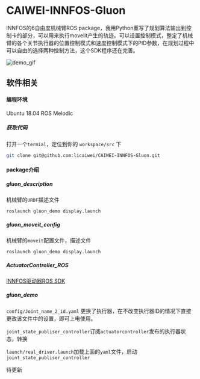 # CAIWEI-INNFOS-Gluon
INNFOS的6自由度机械臂ROS package，我用Python重写了规划算法输出到控制卡的部分，可以用来执行movelit产生的轨迹。可以设置控制模式，整定了机械臂的各个关节执行器的位置控制模式和速度控制模式下的PID参数，在规划过程中可以自由的选择两种控制方法，这个SDK程序还在完善。

![demo_gif](https://github.com/licaiwei/CAIWEI-INNFOS-Gluon/blob/main/assets/demo_gif.gif)


## 软件相关

#### 编程环境 

Ubuntu 18.04 ROS Melodic

##### 获取代码

打开一个`termial`，定位到你的 `workspace/src` 下

```bash
git clone git@github.com:licaiwei/CAIWEI-INNFOS-Gluon.git
```

#### package介绍

##### gluon_description

机械臂的`URDF`描述文件

```bsah
roslaunch gluon_demo display.launch 
```

##### gluon_moveit_config

机械臂的`moveit`配置文件，描述文件

```BASJ
roslaunch gluon_demo display.launch 
```

##### ActuatorController_ROS

[INNFOS驱动器ROS SDK](https://github.com/mintasca/ActuatorController_ROS.git)

##### gluon_demo

`config/Joint_name_2_id.yaml` 更换了执行器，在不改变执行器ID的情况下直接更改该文件中的设置，即可上电使用。

`joint_state_publiser_controller`订阅`actuatorcontroller`发布的执行器状态，转换

`launch/real_driver.launch`加载上面的`yaml`文件，启动`joint_state_publiser_controller`

待更新
